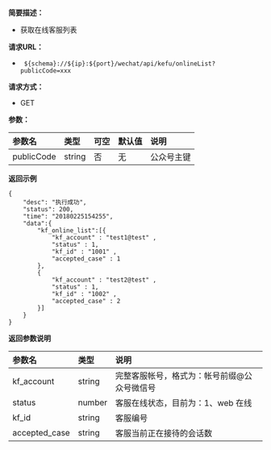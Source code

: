 **简要描述：** 

- 获取在线客服列表

**请求URL：** 
- ` ${schema}://${ip}:${port}/wechat/api/kefu/onlineList?publicCode=xxx`
  
**请求方式：**
- GET

**参数：** 

| 参数名 | 类型 | 可空 | 默认值 | 说明 |
| :-- | :-- | :-- | :-- | :-- |
| publicCode | string | 否 | 无 | 公众号主键 |

 **返回示例**

``` 
{
    "desc": "执行成功",
    "status": 200,
    "time": "20180225154255",
    "data":{
        "kf_online_list":[{
            "kf_account" : "test1@test" ,
            "status" : 1,
            "kf_id" : "1001" ,
            "accepted_case" : 1
        },
        {
            "kf_account" : "test2@test" ,
            "status" : 1,
            "kf_id" : "1002" ,
            "accepted_case" : 2
        }]
    }
}
```


**返回参数说明**

| 参数名 | 类型 | 说明 |
| :-- | :-- | :-- |
| kf_account | string | 完整客服帐号，格式为：帐号前缀@公众号微信号 |
| status | number | 客服在线状态，目前为：1、web 在线 |
| kf_id | string | 客服编号 |
| accepted_case | string | 客服当前正在接待的会话数 |




